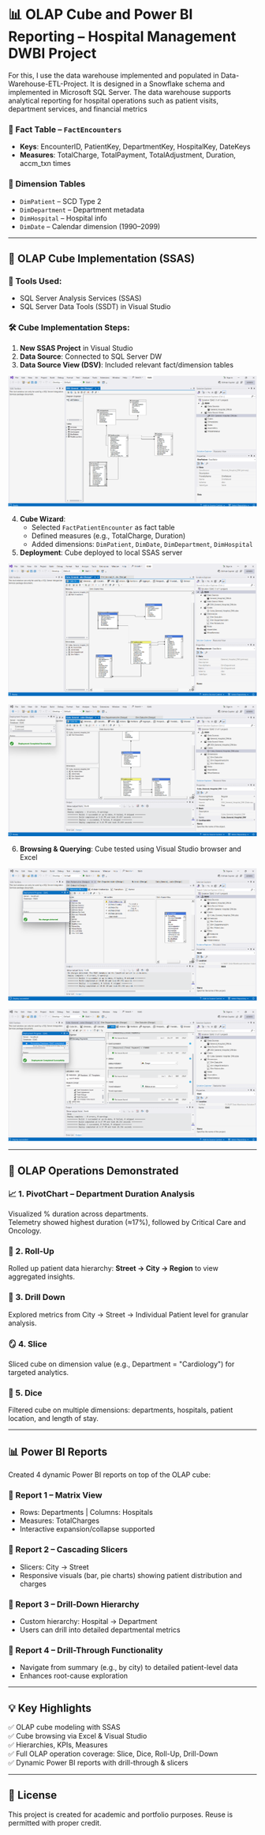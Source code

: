 # 📊 OLAP Cube and Power BI Reporting – Hospital Management DWBI Project

For this, I use the data warehouse implemented and populated in Data-Warehouse-ETL-Project. It is designed in a Snowflake schema and implemented in Microsoft SQL Server. The data warehouse supports analytical reporting for hospital operations such as patient visits, department services, and financial metrics

### 🧾 Fact Table – `FactEncounters`
- **Keys**: EncounterID, PatientKey, DepartmentKey, HospitalKey, DateKeys
- **Measures**: TotalCharge, TotalPayment, TotalAdjustment, Duration, accm_txn times

### 📘 Dimension Tables
- `DimPatient` – SCD Type 2
- `DimDepartment` – Department metadata
- `DimHospital` – Hospital info
- `DimDate` – Calendar dimension (1990–2099)

---

## 🧮 OLAP Cube Implementation (SSAS)

### 🔧 Tools Used:
- SQL Server Analysis Services (SSAS)
- SQL Server Data Tools (SSDT) in Visual Studio

### 🛠️ Cube Implementation Steps:
1. **New SSAS Project** in Visual Studio
2. **Data Source**: Connected to SQL Server DW
3. **Data Source View (DSV)**: Included relevant fact/dimension tables

![Dashboard View](Screenshots/DSV.png)
 
4. **Cube Wizard**:
   - Selected `FactPatientEncounter` as fact table
   - Defined measures (e.g., TotalCharge, Duration)
   - Added dimensions: `DimPatient`, `DimDate`, `DimDepartment`, `DimHospital`
5. **Deployment**: Cube deployed to local SSAS server

  ![Dashboard View](Screenshots/cube.png)

  ![Dashboard View](Screenshots/deploy_cube.png)

6. **Browsing & Querying**: Cube tested using Visual Studio browser and Excel

![Dashboard View](Screenshots/Hierarchy.png)

![Dashboard View](Screenshots/KPI2.png)

---

## 🧪 OLAP Operations Demonstrated

### 📈 1. PivotChart – Department Duration Analysis
Visualized % duration across departments.  
Telemetry showed highest duration (≈17%), followed by Critical Care and Oncology.

### 🧮 2. Roll-Up
Rolled up patient data hierarchy: **Street → City → Region** to view aggregated insights.

### 🔎 3. Drill Down
Explored metrics from City → Street → Individual Patient level for granular analysis.

### 🪞 4. Slice
Sliced cube on dimension value (e.g., Department = "Cardiology") for targeted analytics.

### 🎲 5. Dice
Filtered cube on multiple dimensions: departments, hospitals, patient location, and length of stay.

---

## 📊 Power BI Reports

Created 4 dynamic Power BI reports on top of the OLAP cube:

### 📌 Report 1 – Matrix View
- Rows: Departments | Columns: Hospitals
- Measures: TotalCharges
- Interactive expansion/collapse supported

### 📌 Report 2 – Cascading Slicers
- Slicers: City → Street
- Responsive visuals (bar, pie charts) showing patient distribution and charges

### 📌 Report 3 – Drill-Down Hierarchy
- Custom hierarchy: Hospital → Department
- Users can drill into detailed departmental metrics

### 📌 Report 4 – Drill-Through Functionality
- Navigate from summary (e.g., by city) to detailed patient-level data
- Enhances root-cause exploration


---

## 💡 Key Highlights

✅ OLAP cube modeling with SSAS  
✅ Cube browsing via Excel & Visual Studio  
✅ Hierarchies, KPIs, Measures  
✅ Full OLAP operation coverage: Slice, Dice, Roll-Up, Drill-Down  
✅ Dynamic Power BI reports with drill-through & slicers

---

## 📜 License

This project is created for academic and portfolio purposes. Reuse is permitted with proper credit.

